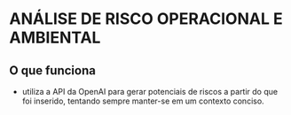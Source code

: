 # ANÁLISE DE RISCO OPERACIONAL E AMBIENTAL 

## O que funciona
- utiliza a API da OpenAI para gerar potenciais de riscos a partir do que foi inserido, tentando sempre manter-se em um contexto conciso.
